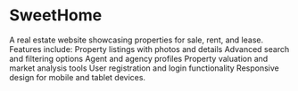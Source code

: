 # SweetHome
A real estate website showcasing properties for sale, rent, and lease. Features include:  Property listings with photos and details Advanced search and filtering options Agent and agency profiles Property valuation and market analysis tools User registration and login functionality Responsive design for mobile and tablet devices.
